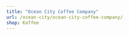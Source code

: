 ```yaml
---
title: "Ocean City Coffee Company"
url: /ocean-city/ocean-city-coffee-company/
shop: Kaffee
---
```

